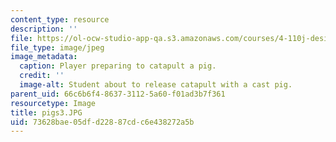 ```yaml
---
content_type: resource
description: ''
file: https://ol-ocw-studio-app-qa.s3.amazonaws.com/courses/4-110j-design-across-scales-disciplines-and-problem-contexts-spring-2013/73628bae05dfd22887cdc6e438272a5b_pigs3.JPG
file_type: image/jpeg
image_metadata:
  caption: Player preparing to catapult a pig.
  credit: ''
  image-alt: Student about to release catapult with a cast pig.
parent_uid: 66c6b6f4-8637-3112-5a60-f01ad3b7f361
resourcetype: Image
title: pigs3.JPG
uid: 73628bae-05df-d228-87cd-c6e438272a5b
---
```

